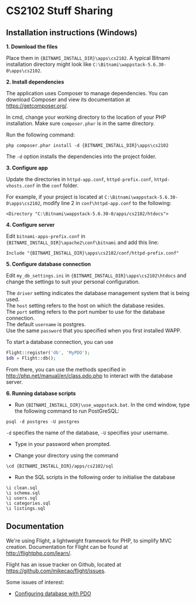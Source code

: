 # CS2102 Stuff Sharing

## Installation instructions (Windows)

**1. Download the files**

Place them in `{BITNAMI_INSTALL_DIR}\apps\cs2102`. A typical Bitnami installation directory might look like `C:\Bitnami\wappstack-5.6.30-0\apps\cs2102`.

**2. Install dependencies**

The application uses Composer to manage dependencies. You can download Composer and view its documentation at https://getcomposer.org/.

In cmd, change your working directory to the location of your PHP installation. Make sure `composer.phar` is in the same directory.

Run the following command:
```
php composer.phar install -d {BITNAMI_INSTALL_DIR}\apps\cs2102
```

The `-d` option installs the dependencies into the project folder.

**3. Configure app**

Update the directories in `httpd-app.conf`, `httpd-prefix.conf`, `httpd-vhosts.conf` in the `conf` folder.

For example, if your project is located at `C:\Bitnami\wappstack-5.6.30-0\apps\cs2102`, modify line 2 in `conf\httpd-app.conf`
to the following:
```ApacheConf
<Directory "C:\Bitnami\wappstack-5.6.30-0/apps/cs2102/htdocs">
```

**4. Configure server**

Edit `bitnami-apps-prefix.conf` in `{BITNAMI_INSTALL_DIR}\apache2\conf\bitnami` and add this line:
```
Include "{BITNAMI_INSTALL_DIR}\apps\cs2102/conf/httpd-prefix.conf"
```

**5. Configure database connection**

Edit `my_db_settings.ini` in `{BITNAMI_INSTALL_DIR}\apps\cs2102\htdocs` and change the settings to suit your personal configuration.  

The `driver` setting indicates the database management system that is being used.  
The `host` setting refers to the host on which the database resides.  
The `port` setting refers to the port number to use for the database connection.  
The default `username` is postgres.  
Use the same `password` that you specified when you first installed WAPP.  

To start a database connection, you can use
```php
Flight::register('db', 'MyPDO');
$db = Flight::db();
```

From there, you can use the methods specified in http://php.net/manual/en/class.pdo.php to interact with the database server. 

**6. Running database scripts**

- Run `{BITNAMI_INSTALL_DIR}\use_wappstack.bat`. In the cmd window, type the following command to run PostGreSQL:
```
psql -d postgres -U postgres
```
`-d` specifies the name of the database, `-U` specifies your username.

- Type in your password when prompted.

- Change your directory using the command
```
\cd {BITNAMI_INSTALL_DIR}/apps/cs2102/sql
```

- Run the SQL scripts in the following order to initialise the database
```
\i clean.sql
\i schema.sql
\i users.sql
\i categories.sql
\i listings.sql
```

## Documentation

We're using Flight, a lightweight framework for PHP, to simplify MVC creation. Documentation for Flight can be found at http://flightphp.com/learn/.

Flight has an issue tracker on Github, located at https://github.com/mikecao/flight/issues.

Some issues of interest:
* [Configuring database with PDO](https://github.com/mikecao/flight/issues/34)
